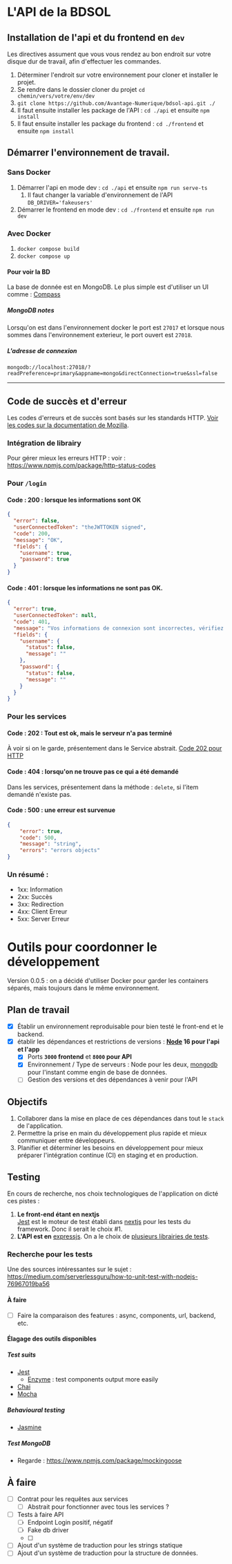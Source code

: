 # L'API de la BDSOL

## Installation de l'api et du frontend en `dev`

Les directives assument que vous vous rendez au bon endroit sur votre disque dur de travail, afin d'effectuer les commandes.

1. Déterminer l'endroit sur votre environnement pour cloner et installer le projet.
2. Se rendre dans le dossier cloner du projet `cd chemin/vers/votre/env/dev`
3. `git clone https://github.com/Avantage-Numerique/bdsol-api.git ./`
4. Il faut ensuite installer les package de l'API : `cd ./api` et ensuite `npm install`
5. Il faut ensuite installer les package du frontend : `cd ./frontend` et ensuite `npm install`

## Démarrer l'environnement de travail.

### Sans Docker

1. Démarrer l'api en mode dev : `cd ./api` et ensuite `npm run serve-ts`
   1. Il faut changer la variable d'environnement de l'API `DB_DRIVER='fakeusers'`
2. Démarrer le frontend en mode dev : `cd ./frontend` et ensuite `npm run dev`

### Avec Docker
1. `docker compose build`
2. `docker compose up`

#### Pour voir la BD
La base de donnée est en MongoDB. Le plus simple est d'utiliser un UI comme : [Compass](https://www.mongodb.com/products/compass)

##### MongoDB notes
Lorsqu'on est dans l'environnement docker le port est `27017` et lorsque nous sommes dans l'environnement exterieur, le port ouvert est `27018`.

##### L'adresse de connexion 
```url
mongodb://localhost:27018/?readPreference=primary&appname=mongo&directConnection=true&ssl=false
```
---

## Code de succès et d'erreur

Les codes d'erreurs et de succès sont basés sur les standards HTTP.
[Voir les codes sur la documentation de Mozilla](https://developer.mozilla.org/fr/docs/Web/HTTP/Status).

### Intégration de librairy
Pour gérer mieux les erreurs HTTP : voir : https://www.npmjs.com/package/http-status-codes

### Pour `/login`

#### Code : **200** : lorsque les informations sont OK

```json
{
  "error": false,
  "userConnectedToken": "theJWTTOKEN signed",
  "code": 200,
  "message": "OK",
  "fields": {
    "username": true,
    "password": true
  }
}
```


#### Code : **401** : lorsque les informations ne sont pas OK.

```json
{
  "error": true,
  "userConnectedToken": null,
  "code": 401,
  "message": "Vos informations de connexion sont incorrectes, vérifiez votre utilisateur et mot de passe.",
  "fields": {
    "username": {
      "status": false,
      "message": ""
    },
    "password": {
      "status": false,
      "message": ""
    }
  }
}
```

### Pour les services


#### Code : **202** : Tout est ok, mais le serveur n'a pas terminé
À voir si on le garde, présentement dans le Service abstrait.
[Code 202 pour HTTP](https://developer.mozilla.org/fr/docs/Web/HTTP/Status/202)

#### Code : **404** : lorsqu'on ne trouve pas ce qui a été demandé
Dans les services, présentement dans la méthode : `delete`, si l'item demandé n'existe pas.

#### Code : **500** : une erreur est survenue

```json
{
    "error": true,
    "code": 500,
    "message": "string",
    "errors": "errors objects"
}
```


### Un résumé :

- 1xx: Information
- 2xx: Succès
- 3xx: Redirection
- 4xx: Client Erreur
- 5xx: Server Erreur


# Outils pour coordonner le développement
Version 0.0.5 : on a décidé d'utiliser Docker pour garder les containers séparés, mais toujours dans le même environnement.

## Plan de travail
- [X] Établir un environnement reproduisable pour bien testé le front-end et le backend.
- [X] établir les dépendances et restrictions de versions : **[Node](https://nodejs.org/fr/) 16 pour l'api et l'app**
   - [X] Ports **`3000` frontend** et **`8000` pour API**
   - [X] Environnement / Type de serveurs : Node pour les deux, [mongodb](https://www.mongodb.com/fr-fr) pour l'instant comme engin de base de données.
   - [ ] Gestion des versions et des dépendances à venir pour l'API

## Objectifs
1. Collaborer dans la mise en place de ces dépendances dans tout le `stack` de l'application.
2. Permettre la prise en main du développement plus rapide et mieux communiquer entre développeurs.
3. Planifier et déterminer les besoins en développement pour mieux préparer l'intégration continue (CI) en staging et en production.

## Testing
En cours de recherche, nos choix technologiques de l'application on dicté ces pistes :
1. **Le front-end étant en nextjs** <br>[Jest](https://jestjs.io/) est le moteur de test établi dans [nextjs](https://nextjs.org/) pour les tests du framework. Donc il serait le choix #1.
2. **L'API est en** [expressjs](https://expressjs.com/fr/). On a le choix de [plusieurs librairies de tests](#recherche-pour-les-tests).

### Recherche pour les tests
Une des sources intéressantes sur le sujet : https://medium.com/serverlessguru/how-to-unit-test-with-nodejs-76967019ba56

#### À faire
- [ ] Faire la comparaison des features : async, components, url, backend, etc.

#### Élagage des outils disponibles

##### Test suits
- [Jest](https://jestjs.io/)
   - [Enzyme](https://enzymejs.github.io/enzyme/) : test components output more easily
- [Chai](https://www.chaijs.com/)
- [Mocha](https://mochajs.org/)

##### Behavioural testing
- [Jasmine](https://jasmine.github.io/pages/getting_started.html)

##### Test MongoDB
- Regarde : https://www.npmjs.com/package/mockingoose


## À faire
- [ ] Contrat pour les requêtes aux services
  - [ ] Abstrait pour fonctionner avec tous les services ?
- [ ] Tests à faire API
  - [ ] Endpoint Login positif, négatif
  - [ ] Fake db driver
  - [ ] 
- [ ] Ajout d'un système de traduction pour les strings statique
- [ ] Ajout d'un système de traduction pour la structure de données.